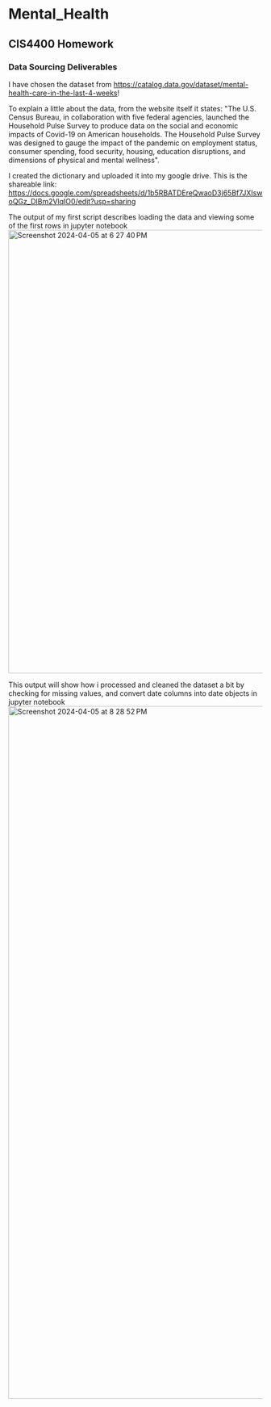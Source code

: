 # Mental_Health
## CIS4400 Homework
### Data Sourcing Deliverables
I have chosen the dataset from https://catalog.data.gov/dataset/mental-health-care-in-the-last-4-weeks! 

To explain a little about the data, from the website itself it states: "The U.S. Census Bureau, in collaboration with five federal agencies, launched the Household Pulse Survey to produce data on the social and economic impacts of Covid-19 on American households. The Household Pulse Survey was designed to gauge the impact of the pandemic on employment status, consumer spending, food security, housing, education disruptions, and dimensions of physical and mental wellness".

I created the dictionary and uploaded it into my google drive. This is the shareable link: https://docs.google.com/spreadsheets/d/1b5RBATDEreQwaoD3j65Bf7JXIswoQGz_DIBm2VlqIO0/edit?usp=sharing

The output of my first script describes loading the data and viewing some of the first rows in jupyter notebook
<img width="879" alt="Screenshot 2024-04-05 at 6 27 40 PM" src="https://github.com/NnotoBankai/Mental_Health/assets/160191383/be127b84-033d-4732-9f71-07a5dfcae62d">

This output will show how i processed and cleaned the dataset a bit by checking for missing values, and convert date columns into date objects in jupyter notebook
<img width="1373" alt="Screenshot 2024-04-05 at 8 28 52 PM" src="https://github.com/NnotoBankai/Mental_Health/assets/160191383/3552d5ff-9330-4532-a64f-64985b7cb448">
